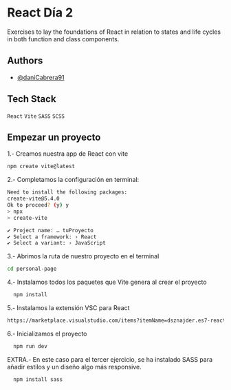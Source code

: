 
# React Día 2

Exercises to lay the foundations of React in relation to states and life cycles in both function and class components.

## Authors

- [@daniCabrera91](https://github.com/DaniCabrera91)




## Tech Stack

`React`
`Vite`
`SASS`
`SCSS`


## Empezar un proyecto


1.- Creamos nuestra app de React con vite

```bash
npm create vite@latest 
```
2.- Completamos la configuración en terminal:
```bash
Need to install the following packages:
create-vite@5.4.0
Ok to proceed? (y) y
> npx
> create-vite

✔ Project name: … tuProyecto
✔ Select a framework: › React
✔ Select a variant: › JavaScript
```

3.- Abrimos la ruta de nuestro proyecto en el terminal

```bash
cd personal-page
```
4.- Instalamos todos los paquetes que Vite genera al crear el proyecto

```bash
  npm install
```

5.- Instalamos la extensión VSC para React 

```bash
https://marketplace.visualstudio.com/items?itemName=dsznajder.es7-react-js-snippets
```

6.- Inicializamos el proyecto

```bash
  npm run dev
```

EXTRA.- En este caso para el tercer ejercicio, se ha instalado SASS para añadir estilos y un diseño algo más responsive.

```bash
  npm install sass
```
